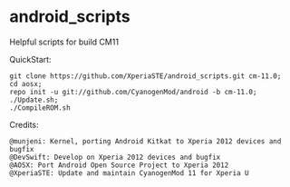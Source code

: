 android_scripts
===============

Helpful scripts for build CM11

QuickStart:

    git clone https://github.com/XperiaSTE/android_scripts.git cm-11.0;
    cd aosx;
    repo init -u git://github.com/CyanogenMod/android -b cm-11.0;
    ./Update.sh;
    ./CompileROM.sh
    
Credits:
    
    @munjeni: Kernel, porting Android Kitkat to Xperia 2012 devices and bugfix
    @DevSwift: Develop on Xperia 2012 devices and bugfix
    @AOSX: Port Android Open Source Project to Xperia 2012
    @XperiaSTE: Update and maintain CyanogenMod 11 for Xperia U